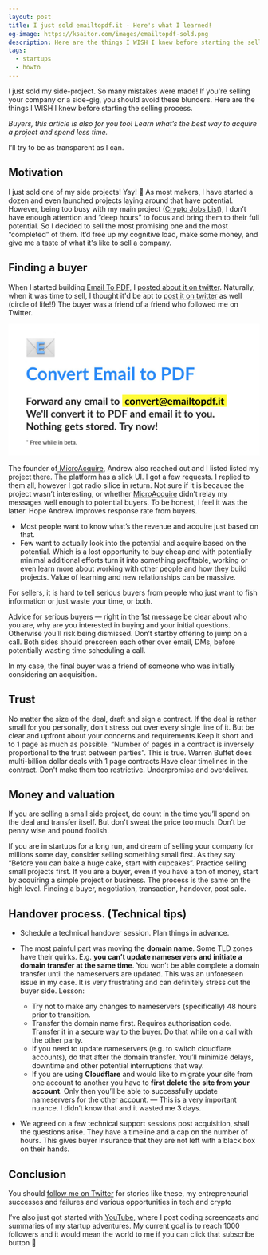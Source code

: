 ```yaml
---
layout: post
title: I just sold emailtopdf.it - Here's what I learned!
og-image: https://ksaitor.com/images/emailtopdf-sold.png
description: Here are the things I WISH I knew before starting the selling process. →
tags:
  - startups
  - howto
---
```

I just sold my side-project. So many mistakes were made! If you're selling your company or a side-gig, you should avoid these blunders. Here are the things I WISH I knew before starting the selling process.

*Buyers, this article is also for you too! Learn what’s the best way to acquire a project and spend less time.*

I’ll try to be as transparent as I can.

## Motivation

I just sold one of my side projects! Yay! 🍾 As most makers, I have started a dozen and even launched projects laying around that have potential. However, being too busy with my main project ([Crypto Jobs List](https://cryptojobslist.com)), I don’t have enough attention and “deep hours” to focus and bring them to their full potential. So I decided to sell the most promising one and the most “completed” of them. It’d free up my cognitive load, make some money, and give me a taste of what it's like to sell a company.

## Finding a buyer

When I started building [Email To PDF](https://emailtopdf.it), I [posted about it on twitter](https://twitter.com/ksaitor/status/1130747316053299200). Naturally, when it was time to sell, I thought it'd be apt to [post it on twitter](https://twitter.com/ksaitor/status/1247868963326799874) as well (circle of life!!) The buyer was a friend of a friend who followed me on Twitter.

![emailtopdf.it](/images/emailtopdf.png)

The founder of[ MicroAcquire](https://microacquire.com/), Andrew also reached out and I listed listed my project there. The platform has a slick UI. I got a few requests. I replied to them all, however I got radio silice in return. Not sure if it is because the project wasn’t interesting, or whether [](https://microacquire.com/)[MicroAcquire](https://microacquire.com/) didn’t relay my messages well enough to potential buyers. To be honest, I feel it was the latter. Hope Andrew improves response rate from buyers.

* Most people want to know what’s the revenue and acquire just based on that.
* Few want to actually look into the potential and acquire based on the potential. Which is a lost opportunity to buy cheap and with potentially minimal additional efforts turn it into something profitable, working or even learn more about working with other people and how they build projects. Value of learning and new relationships can be massive.

For sellers, it is hard to tell serious buyers from people who just want to fish information or just waste your time, or both.

Advice for serious buyers — right in the 1st message be clear about who you are, why are you interested in buying and your initial questions. Otherwise you’ll risk being dismissed. Don’t startby offering to jump on a call. Both sides should prescreen each other over email, DMs, before potentially wasting time scheduling a call.

In my case, the final buyer was a friend of someone who was initially considering an acquisition.

## Trust

No matter the size of the deal, draft and sign a contract. If the deal is rather small for you personally, don't stress out over every single line of it. But be clear and upfront about your concerns and requirements.Keep it short and to 1 page as much as possible. “Number of pages in a contract is inversely proportional to the trust between parties”. This is true. Warren Buffet does multi-billion dollar deals with 1 page contracts.Have clear timelines in the contract. Don't make them too restrictive. Underpromise and overdeliver.

## Money and valuation

If you are selling a small side project, do count in the time you’ll spend on the deal and transfer itself. But don't sweat the price too much. Don’t be penny wise and pound foolish.

If you are in startups for a long run, and dream of selling your company for millions some day, consider selling something small first. As they say “Before you can bake a huge cake, start with cupcakes”. Practice selling small projects first. If you are a buyer, even if you have a ton of money, start by acquiring a simple project or business. The process is the same on the high level. Finding a buyer, negotiation, transaction, handover, post sale.

## Handover process. (Technical tips)

* Schedule a technical handover session. Plan things in advance.
* The most painful part was moving the **domain name**. Some TLD zones have their quirks. E.g. **you can’t update nameservers and initiate a domain transfer at the same time**. You won’t be able complete a domain transfer until the nameservers are updated. This was an unforeseen issue in my case. It is very frustrating and can definitely stress out the buyer side. Lesson:

  * Try not to make any changes to nameservers (specifically) 48 hours prior to transition.
  * Transfer the domain name first. Requires authorisation code. Transfer it in a secure way to the buyer. Do that while on a call with the other party.
  * If you need to update nameservers (e.g. to switch cloudflare accounts), do that after the domain transfer. You’ll minimize delays, downtime and other potential interruptions that way.
  * If you are using **Cloudflare** and would like to migrate your site from one account to another you have to **first delete the site from your account**. Only then you’ll be able to successfully update nameservers for the other account. — This is a very important nuance. I didn’t know that and it wasted me 3 days.
* We agreed on a few technical support sessions post acquisition, shall the questions arise. They have a timeline and a cap on the number of hours. This gives buyer insurance that they are not left with a black box on their hands.

## Conclusion

You should [follow me on Twitter](https://twitter.com/ksaitor) for stories like these, my entrepreneurial successes and failures and various opportunities in tech and crypto

I’ve also just got started with [YouTube](https://www.youtube.com/channel/UCPr3svxWJzJuog9R_-tKOUw), where I post coding screencasts and summaries of my startup adventures. My current goal is to reach 1000 followers and it would mean the world to me if you can click that subscribe button 🙏